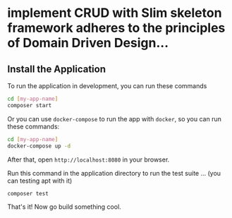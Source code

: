 # implement CRUD with Slim skeleton framework adheres to the principles of Domain Driven Design...

## Install the Application

To run the application in development, you can run these commands 

```bash
cd [my-app-name]
composer start
```

Or you can use `docker-compose` to run the app with `docker`, so you can run these commands:
```bash
cd [my-app-name]
docker-compose up -d
```
After that, open `http://localhost:8080` in your browser.

Run this command in the application directory to run the test suite ... (you can testing apt with it)

```bash
composer test
```

That's it! Now go build something cool.
